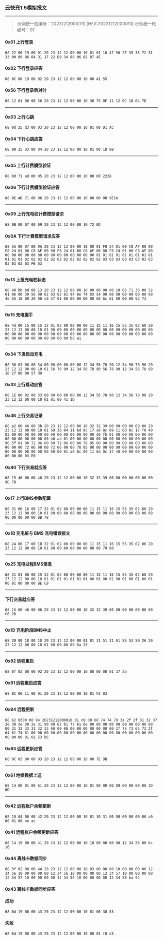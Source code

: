 ### 云快充1.5模拟报文

---

> 示例统一桩编号：20231212000010 (HEX:20231212000010)
> 示例统一枪编号：01

#### 0x01 上行登录
`68 22 00 19 00 01 20 23 12 12 00 00 10 01 01 10 47 56 2E 39 35 72 31 33 00 89 86 04 D1 17 22 D0 34 86 06 02 87 4E` 
#### 0x02 下行登录应答
`68 0C 00 19 00 02 20 23 12 12 00 00 10 00 A1 55`
#### 0x56 下行登录后对时
`68 12 01 00 00 56 20 23 12 12 00 00 10 30 75 0F 11 12 0C 18 04 7D`

---

#### 0x03 上行心跳
`68 0d 25 d3 00 03 20 23 12 12 00 00 10 01 00 D1 AC`
#### 0x04 下行心跳应答
`68 09 25 D3 00 04 20 23 12 12 00 00 10 01 00 1D 0B`

---

#### 0x05 上行计费模型验证
`68 0d 71 ad 00 05 20 23 12 12 00 00 10 00 00 222B`
#### 0x06 下行计费模型验证应答
`68 0E AD 71 00 06 20 23 12 12 00 00 10 00 00 00 9E1A`

---

#### 0x09 上行充电桩计费模型请求
`68 0B 00 07 00 09 20 23 12 12 00 00 10 72 ED`
#### 0x0A 下行计费模型请求应答
`68 5A 00 07 00 0A 20 23 12 12 00 00 10 00 01 F8 24 01 00 C8 AF 00 00 F8 24 01 00 C8 AF 00 00 F8 24 01 00 C8 AF 00 00 F8 24 01 00 C8 AF 00 00 00 00 00 00 00 00 00 00 00 00 00 00 00 01 01 01 01 01 01 01 01 01 01 01 01 02 02 02 02 02 02 02 02 02 02 02 02 03 03 03 03 03 03 03 03 03 03 03 03 FE 63`

---

#### 0x13 上报充电桩状态
`68 40 bb bd 00 13 20 23 12 12 00 00 10 00 00 00 00 10 05 71 36 00 32 01 06 00 39 56 00 02 03 02 01 94 0e f4 03 54 00 00 00 00 00 00 00 00 4e 55 10 00 20 00 c0 57 01 00 00 00 00 00 60 6c 01 00 00 00 93 73`

---

#### 0x15 充电握手
`68 4d 00 15 00 15 32 01 02 00 00 00 00 11 15 11 16 15 55 35 02 60 20 23 12 12 00 00 10 01 00 00 00 00 00 00 00 00 00 00 00 00 00 00 00 00 00 00 00 00 00 00 00 00 00 00 00 00 00 00 00 00 00 00 00 00 00 00 00 00 00 00 00 00 00 00 00 00 00 b8 a1`

---

#### 0x34 下发启动充电
`68 30 01 00 00 34 00 00 00 00 00 00 12 34 56 78 90 12 34 56 78 90 20 23 12 12 00 00 10 01 56 78 90 12 34 56 78 90 56 78 90 12 34 56 78 90 10 27 00 00 5f d9`
#### 0x33 上行启动应答
`68 1E 00 02 00 33 00 00 00 00 00 00 12 34 56 78 90 12 34 56 78 90 20 23 12 12 00 00 10 01 01 00 41 1D`

---

#### 0x3B 上行交易记录
`68 a2 00 46 00 3b 20 23 12 12 00 00 10 32 32 39 00 00 00 00 00 00 20 23 12 12 00 00 10 01 b0 36 04 11 6d 0c 17 a0 8c 09 11 6d 0c 17 f0 49 02 00 00 00 00 00 00 00 00 00 00 00 00 00 d0 fb 01 00 00 00 00 00 00 00 00 00 00 00 00 00 b0 ad 01 00 00 00 00 00 00 00 00 00 00 00 00 00 90 5f 01 00 72 06 00 00 72 06 00 00 78 05 00 00 00 00 00 00 00 00 00 00 00 00 72 06 00 00 72 06 00 00 78 05 00 00 00 00 00 00 00 00 00 00 00 00 00 00 00 00 00 00 00 01 a0 8c 09 11 6d 0c 17 40 00 00 00 00 00 00 00 00 03 E0`

#### 0x40 下行交易就应答
`68 15 46 00 00 40 20 23 12 12 00 00 10 32 32 39 00 00 00 00 00 00 00 9D 7B`

---

#### 0x17 上行BMS参数配置
`68 31 00 16 00 17 32 01 02 00 00 00 00 11 15 11 16 15 55 35 02 60 20 23 12 12 00 00 10 01 00 00 00 00 00 00 00 00 00 00 00 00 00 00 00 00 00 00 00 00 00 BB 78`

---

#### 0x1B 充电桩与 BMS 充电错误报文
`68 24 00 17 00 1B 32 01 02 00 00 00 00 11 15 11 16 15 55 35 02 06 20 23 12 12 00 00 10 01 00 00 00 00 00 00 00 00 79 00`

---

#### 0x25 充电过程BMS信息
`68 31 01 00 00 25 32 01 02 00 00 00 00 11 15 11 16 15 55 35 02 60 20 23 12 12 00 00 10 01 01 01 01 01 01 01 00 01 00 01 00 01 00 01 00 01 00 01 00 00 00 BE C8`

---
#### 下行交易就应答
`68 15 00 46 00 06 20 23 12 12 00 00 10 32 32 39 00 00 00 00 00 00 00 C6 2D `

---
#### 0x1D 充电阶段BMS中止
`68 20 00 18 00 1D 20 23 12 12 00 00 01 01 11 51 11 61 55 53 50 26 20 23 12 12 00 00 10 01 00 00 00 00 5a 23`

---

#### 0x92 远程重启
`68 0f 03 00 00 92 20 23 12 12 00 00 10 00 00 00 01 37 2b`

#### 0x91 远程重启应答
`68 0C 00 11 00 91 20 23 12 12 00 00 10 01 F2 03`

---

#### 0x94 远程更新
`68 62 0300 00 94 20231212000010 01 c8 00 68 74 74 70 3a 2f 2f 31 32 37 2e 30 2e 30 2e 31 90 00 62 61 77 61 6e 00 00 00 00 00 00 00 00 00 00 00 31 32 33 31 32 33 00 00 00 00 00 00 00 00 00 00 2f 75 73 65 72 2f 64 61 74 61 00 00 00 00 00 00 00 00 00 00 00 00 00 00 00 00 00 00 00 00 00 00 01 01 53 b6`

#### 0x93 远程更新应答
`68 0C 03 00 00 93 20 23 12 12 00 00 10 00 7E 9B`

---

#### 0x61 地锁数据上送
`68 14 00 01 00 61 20 23 12 12 00 00 10 01 00 00 00 00 00 00 00 00 3D 6D`

---

#### 0x42 远程账户余额更新
`68 18 04 00 00 42 20 23 12 12 00 00 10 01 30 31 00 00 00 00 00 00 a0 86 01 00 4e ac`

#### 0x41 远程账户余额更新应答
`68 14 19 00 00 41 20 23 12 12 00 00 10 10 00 00 00 00 12 34 56 00 bc 16`

#### 0x44 离线卡数据同步
`68 3f 02 00 00 44 20 23 12 12 00 00 10 03 00 00 00 10 00 00 00 00 12 34 56 10 00 00 00 00 12 34 56 10 00 00 00 00 12 34 57 10 00 00 00 00 12 34 57 10 00 00 00 00 12 34 58 10 00 00 00 00 12 34 58 ba 94`

#### 0x43 离线卡数据同步应答
#### 成功
`68 0d 19 00 00 43 20 23 12 12 00 00 10 01 00 38 83`
#### 失败
`68 0d 19 00 00 43 20 23 12 12 00 00 10 00 01 f8 d3`